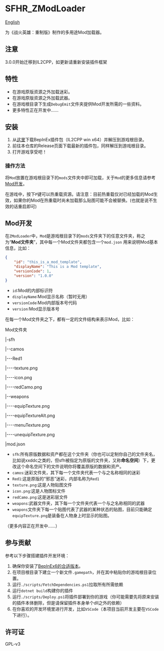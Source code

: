 # SFHR_ZModLoader

[English](./README_EN.md)

为《战火英雄：重制版》制作的多用途Mod加载器。

## 注意

3.0.0开始迁移到IL2CPP，如更新请重新安装插件框架

## 特性

- 在游戏原版资源之外加载迷彩。
- 在游戏原版资源之外加载武器。
- 在游戏根目录下生成`DebugEmit`文件夹提供Mod开发所需的一些资料。
- 更多特性正在开发中……

## 安装

1. 从[这里](https://builds.bepinex.dev/projects/bepinex_be/674/BepInEx-Unity.IL2CPP-win-x64-6.0.0-be.674%2B82077ec.zip)下载BepInEx插件包（IL2CPP win x64）并解压到游戏根目录。
2. 前往本仓库的Release页面下载最新的插件包，同样解压到游戏根目录。
3. 打开游戏享受吧！

### 操作方法

将`Mod`放置在游戏根目录下的`mods`文件夹中即可加载，关于`Mod`的更多信息请参考[Mod开发](#mod开发)。

在游戏中，按下`P`键可以热重载资源。请注意：目前热重载仅对已经加载的Mod生效，如果你的Mod在热重载时尚未加载那么贴图可能不会被替换。(也就是说不生效的话重启即可)

## Mod开发

在`ZModLoader`中，`Mod`是游戏根目录下的`mods`文件夹下的任意文件夹，称之为“**Mod文件夹**”，其中每一个Mod文件夹都包含一个`mod.json`
用来说明Mod基本信息，比如：

```json
{
    "id": "this_is_a_mod_template",
    "displayName": "This is a Mod template",
    "versionCode": 1,
    "version": "1.0.0"
}
```

- `id`:Mod的内部标识符
- `displayName`:Mod显示名称（暂时无用）
- `versionCode`:Mod内部版本号代码
- `version`:Mod显示版本号

在每一个Mod文件夹之下，都有一定的文件结构来表示Mod，比如：

Mod文件夹

|-sfh

|--camos

|---Red1

|----texture.png

|----icon.png

|----redCamo.png

|--weapons

|----equipTexture.png

|----equipTextureAlt.png

|----menuTexture.png

|----unequipTexture.png

|mod.json

- `sfh`:所有原版数据和资产都在这个文件夹（你也可以定制你自己的文件夹名，比如说xxddc之类的，但sfh被指定为原版的文件夹，又称**命名空间**）下，更改这个命名空间下的文件说明你将覆盖原版的数据和资产。
- `camos`:迷彩文件夹，其下每一个文件夹代表一个与之名称相同的迷彩
- `Red1`:这是原版的“邪恶”迷彩，内部名称为`Red1`
- `texture.png`:这是人物贴图文件
- `icon.png`:这是人物图标文件
- `redCamo.png`:这是迷彩层文件
- `weapons`:武器文件夹，其下每一个文件夹代表一个与之名称相同的武器
- `weapons`文件夹下每一个贴图代表了武器的某种状态的贴图，目前只能确定`equipTexture.png`是装备在人物身上时显示的贴图。

（更多内容正在开发中……）

## 参与贡献

参考以下步骤搭建插件开发环境：

1. 确保你安装了[BepInEx6的合适版本]((https://builds.bepinex.dev/projects/bepinex_be/674/BepInEx-Unity.IL2CPP-win-x64-6.0.0-be.674%2B82077ec.zip))。
2. 在项目根目录下建立一个新文件`.gamepath`，并在其中粘贴你的游戏根目录位置。
3. 运行`./scripts/FetchDependencies.ps1`拉取所有所需依赖
4. 运行`dotnet build`构建你的插件
5. 运行`./scripts/Deploy.ps1`将插件部署到你的游戏（你可能需要先将原来安装的插件本体删除，但是请保留插件本身单个dll之外的依赖）
6. 在你喜欢的开发环境里进行开发，比如`VSCode`（本项目当前开发主要在`VSCode`下进行）。

## 许可证

GPL-v3